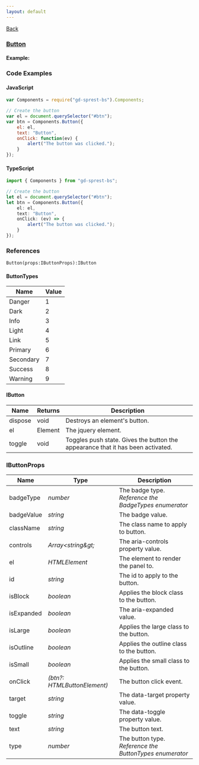 ```yaml
---
layout: default
---
```

<div class="page-info" markdown="1">

[Back](/bs)

</div>

### [Button](https://getbootstrap.com/docs/4.1/components/buttons)

#### Example:

<div id="btn"></div>

### Code Examples

#### JavaScript
```js
var Components = require("gd-sprest-bs").Components;

// Create the button
var el = document.querySelector("#btn");
var btn = Components.Button({
    el: el,
    text: "Button",
    onClick: function(ev) {
        alert("The button was clicked.");
    }
});
```
#### TypeScript
```ts
import { Components } from "gd-sprest-bs";

// Create the button
let el = document.querySelector("#btn");
let btn = Components.Button({
    el: el,
    text: "Button",
    onClick: (ev) => {
        alert("The button was clicked.");
    }
});
```

### References

```
Button(props:IButtonProps):IButton
```

#### ButtonTypes

| Name | Value |
| --- | --- |
| Danger | 1 |
| Dark | 2 |
| Info | 3 |
| Light | 4 |
| Link | 5 |
| Primary | 6 |
| Secondary | 7 |
| Success | 8 |
| Warning | 9 |

#### IButton

| Name | Returns | Description |
| --- | --- | --- |
| dispose | void | Destroys an element's button. |
| el | Element | The jquery element. |
| toggle | void | Toggles push state. Gives the button the appearance that it has been activated. |

### IButtonProps

| Name | Type | Description |
| --- | --- | --- |
| badgeType | _number_ | The badge type. _Reference the BadgeTypes enumerator_ |
| badgeValue | _string_ | The badge value. |
| className | _string_ | The class name to apply to button. |
| controls | _Array&lt;string\&gt;_ | The aria-controls property value. |
| el | _HTMLElement_ | The element to render the panel to. |
| id | _string_ | The id to apply to the button.
| isBlock | _boolean_ | Applies the block class to the button. |
| isExpanded | _boolean_ | The aria-expanded value. |
| isLarge | _boolean_ | Applies the large class to the button. |
| isOutline | _boolean_ | Applies the outline class to the button. |
| isSmall | _boolean_ | Applies the small class to the button. |
| onClick | _(btn?: HTMLButtonElement)_ | The button click event. |
| target | _string_ | The data-target property value. |
| toggle | _string_ | The data-toggle property value.
| text | _string_ | The button text. |
| type | _number_ | The button type. _Reference the ButtonTypes enumerator_ |

<script type="text/javascript" src="https://rawgit.com/gunjandatta/sprest-bs/master/dist/gd-sprest-bs.min.js"></script>
<script type="text/javascript">
    // See if a button exists
    var btn = document.querySelector("#btn");
    if(btn) {
        // Render the button
        $REST.Components.Button({
            el: btn,
            text: "Button",
            onClick: function(btn) { alert("You clicked the button."); }
        });
    }
</script>
